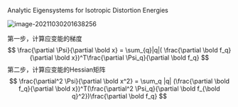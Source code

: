 Analytic Eigensystems for Isotropic Distortion Energies  

![image-20211030201638256](D:\定理\积分技巧\image-20211030201638256.png)

第一步，计算应变能的梯度
$$
\frac{\partial \Psi}{\partial \bold x} = \sum_{q}|q|( \frac{\partial \bold f_q}{\partial \bold x})^T\frac{\partial \Psi_q}{\partial \bold f_q}
$$
第二步，计算应变能的Hessian矩阵
$$
\frac{\partial^2 \Psi}{\partial \bold x^2} = \sum_q |q| (\frac{\partial \bold f_q}{\partial \bold x})^T(\frac{\partial^2 \Psi_q}{\partial \bold f_{\bold q}^2})\frac{\partial \bold f_q}
$$
